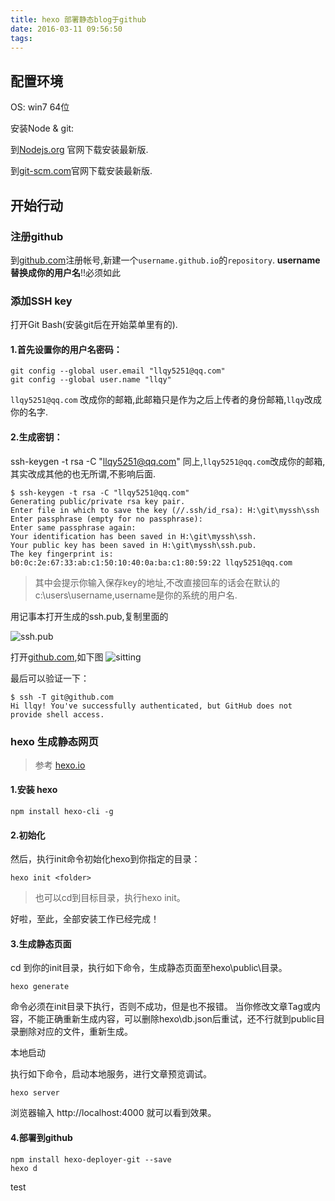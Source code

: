 ```yaml
---
title: hexo 部署静态blog于github
date: 2016-03-11 09:56:50
tags:
---
```

## **配置环境**
OS: win7 64位

安装Node & git:

到[Nodejs.org](http://nodejs.org/) 官网下载安装最新版.

到[git-scm.com](http://www.git-scm.com/)官网下载安装最新版.
## 开始行动
### 注册github
到[github.com](github.com)注册帐号,新建一个`username.github.io`的`repository`.
**username替换成你的用户名**!!必须如此

### 添加SSH key
打开Git Bash(安装git后在开始菜单里有的).
#### 1.首先设置你的用户名密码：
```
git config --global user.email "llqy5251@qq.com"
git config --global user.name "llqy"
```
`llqy5251@qq.com` 改成你的邮箱,此邮箱只是作为之后上传者的身份邮箱,`llqy`改成你的名字.
#### 2.生成密钥：
ssh-keygen -t rsa -C "llqy5251@qq.com"
同上,`llqy5251@qq.com`改成你的邮箱,其实改成其他的也无所谓,不影响后面.
```
$ ssh-keygen -t rsa -C "llqy5251@qq.com"
Generating public/private rsa key pair.
Enter file in which to save the key (//.ssh/id_rsa): H:\git\myssh\ssh
Enter passphrase (empty for no passphrase):
Enter same passphrase again:
Your identification has been saved in H:\git\myssh\ssh.
Your public key has been saved in H:\git\myssh\ssh.pub.
The key fingerprint is:
b0:0c:2e:67:33:ab:c1:50:10:40:0a:ba:c1:80:59:22 llqy5251@qq.com
```
>其中会提示你输入保存key的地址,不改直接回车的话会在默认的c:\users\username,username是你的系统的用户名.

用记事本打开生成的ssh.pub,复制里面的

![ssh.pub](https://neqxoq-sn3301.files.1drv.com/y3m_cGA2-vhx6XwyVvnS5CmYZZpiOtGZMwHU0XpBgoClJYvFJFo7gEJA_JsemD6TvWdaqLjtr2TY91Ygcd91d-w3GbYsa8GTPfq8MOqJkeu_Z1S6jqJQ1VW0c4FQmjQ_tl0-kBc0TX7DmqCRmmIdo2LQzytSX6oTy2A41IHgkJhc4M?width=663&height=118&cropmode=none)

打开[github.com](github.com),如下图
![sitting](https://npqxoq-sn3301.files.1drv.com/y3mrELEkYbSwCqAyCHyoPQTml9emIgIn5UiuqDMtLjsdp_TjGAAM113BHZIbIRh04bNbCExugKOuDYyMNzTsw0JyGPRh2UoxMPd5h3EAjdz8w5_CmoQBYX1yBbBRubrhGOwAkxYf2uwS55bgfLAvItYOPy-T0yNbs91J0fTR9pvQ5U?width=885&height=662&cropmode=none)

最后可以验证一下：
```
$ ssh -T git@github.com
Hi llqy! You've successfully authenticated, but GitHub does not provide shell access.
```
### hexo 生成静态网页
> 参考 [hexo.io](https://hexo.io/zh-cn/)

#### 1.安装 hexo
```
npm install hexo-cli -g
```
#### 2.初始化

然后，执行init命令初始化hexo到你指定的目录：
```
hexo init <folder>
```
> 也可以cd到目标目录，执行hexo init。

好啦，至此，全部安装工作已经完成！

#### 3.生成静态页面

cd 到你的init目录，执行如下命令，生成静态页面至hexo\public\目录。
```
hexo generate
```
命令必须在init目录下执行，否则不成功，但是也不报错。
当你修改文章Tag或内容，不能正确重新生成内容，可以删除hexo\db.json后重试，还不行就到public目录删除对应的文件，重新生成。

本地启动

执行如下命令，启动本地服务，进行文章预览调试。
```
hexo server
```
浏览器输入 http://localhost:4000 就可以看到效果。

#### 4.部署到github

```
npm install hexo-deployer-git --save
hexo d
```
test
